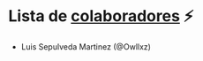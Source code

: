 # Lista de [colaboradores](https://github.com/ofou/fisica/graphs/contributors) ⚡️  

- Luis Sepulveda Martinez (@Owllxz)
